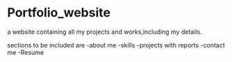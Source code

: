 # Portfolio_website
a website containing all my projects and works,including my details.

sections to be included are
-about me
-skills
-projects with reports
-contact me
-Resume
